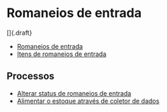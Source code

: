 # Romaneios de entrada

[]{.draft}

* [Romaneios de entrada](incomingList)
* [Itens de romaneios de entrada](incomingListItem)

## Processos

* [Alterar status de romaneios de entrada](incomingList-forward)
* [Alimentar o estoque através de coletor de dados](incomingListOpColetor)
